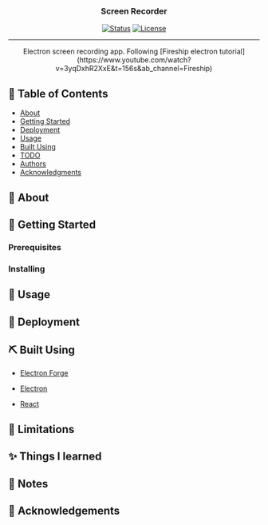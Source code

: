 <!-- <p align="center">
  <a href="" rel="noopener">
 <img width=200px height=200px src="https://i.imgur.com/6wj0hh6.jpg" alt="Project logo"></a>
</p> -->

<h3 align="center">Screen Recorder</h3>

<div align="center">

[![Status](https://img.shields.io/badge/status-WIP-success.svg)]()
[![License](https://img.shields.io/badge/license-MIT-blue.svg)](/LICENSE)

</div>

---

<p align="center"> Electron screen recording app. Following [Fireship electron tutorial](https://www.youtube.com/watch?v=3yqDxhR2XxE&t=156s&ab_channel=Fireship)
    <br> 
</p>

## 📝 Table of Contents

- [About](#about)
- [Getting Started](#getting_started)
- [Deployment](#deployment)
- [Usage](#usage)
- [Built Using](#built_using)
- [TODO](./TODO.md)
- [Authors](#authors)
- [Acknowledgments](#acknowledgement)

## 🧐 About <a name = "about"></a>



## 🏁 Getting Started <a name = "getting_started"></a>

### Prerequisites

### Installing


## 🎈 Usage <a name="usage"></a>

## 🚀 Deployment <a name = "deployment"></a>

## ⛏️ Built Using <a name = "built_using"></a>

- [Electron Forge](https://nextra.site/)

- [Electron](https://supabase.com/)

- [React](https://nextjs.org/)

## 🚧 Limitations

## ✨ Things I learned

## 📓 Notes

## 🎉 Acknowledgements <a name = "acknowledgement"></a>
